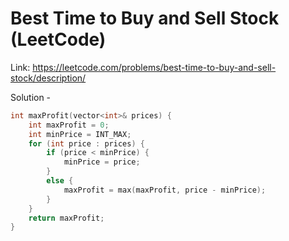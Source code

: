 # Best Time to Buy and Sell Stock (LeetCode)
Link: https://leetcode.com/problems/best-time-to-buy-and-sell-stock/description/

Solution - 
```C++
int maxProfit(vector<int>& prices) {
    int maxProfit = 0;       
    int minPrice = INT_MAX;  
    for (int price : prices) {
        if (price < minPrice) {
            minPrice = price;
        } 
        else {
            maxProfit = max(maxProfit, price - minPrice);
        }
    }
    return maxProfit;
}
```